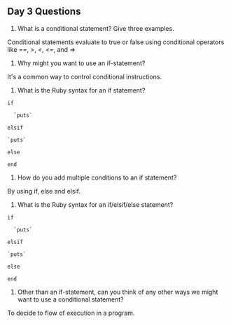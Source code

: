 ## Day 3 Questions

1. What is a conditional statement? Give three examples.

Conditional statements evaluate to true or false using conditional operators like ==, >, <, <=, and =>

1. Why might you want to use an if-statement?

It's a common way to control conditional instructions.

1. What is the Ruby syntax for an if statement?

  `if`

      `puts`

  `elsif`

    `puts`

  `else`

`end`

1. How do you add multiple conditions to an if statement?

By using if, else and elsif.

1. What is the Ruby syntax for an if/elsif/else statement?

  `if`

      `puts`

  `elsif`

    `puts`

  `else`

`end`

1. Other than an if-statement, can you think of any other ways we might want to use a conditional statement?

To decide to flow of execution in a program.
